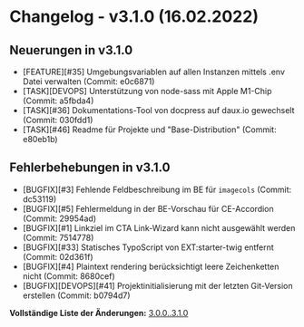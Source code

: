 # Changelog - v3.1.0 (16.02.2022)

## Neuerungen in v3.1.0

* [FEATURE][#35] Umgebungsvariablen auf allen Instanzen mittels .env Datei verwalten (Commit: e0c6871)
* [TASK][DEVOPS] Unterstützung von node-sass mit Apple M1-Chip (Commit: a5fbda4)
* [TASK][#36] Dokumentations-Tool von docpress auf daux.io gewechselt (Commit: 030fdd1)
* [TASK][#46] Readme für Projekte und "Base-Distribution" (Commit: e80eb1b)

## Fehlerbehebungen in v3.1.0

* [BUGFIX][#3] Fehlende Feldbeschreibung im BE für `imagecols` (Commit: dc53119)
* [BUGFIX][#5] Fehlermeldung in der BE-Vorschau für CE-Accordion (Commit: 29954ad)
* [BUGFIX][#1] Linkziel im CTA Link-Wizard kann nicht ausgewählt werden (Commit: 7514778)
* [BUGFIX][#33] Statisches TypoScript von EXT:starter-twig entfernt (Commit: 02d361f)
* [BUGFIX][#4] Plaintext rendering berücksichtigt leere Zeichenketten nicht (Commit: 8680cef)
* [BUGFIX][DEVOPS][#41] Projektinitialisierung mit der letzten Git-Version erstellen (Commit: b0794d7)

**Vollständige Liste der Änderungen:** [3.0.0..3.1.0](https://gitlab.com/starterteam/team/base/-/compare/3.0.0...3.1.0?from_project_id=30285894)
